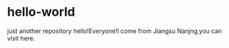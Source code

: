 # hello-world
just another repository
hello!Everyone!I come from Jiangsu Nanjng,you can visit here.
